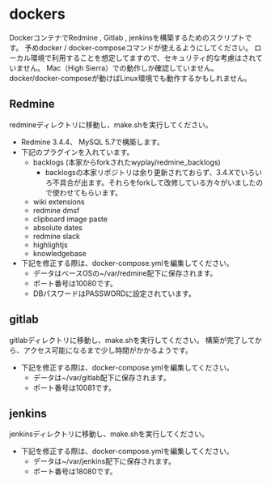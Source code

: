 # dockers

DockerコンテナでRedmine , Gitlab , jenkinsを構築するためのスクリプトです。
予めdocker / docker-composeコマンドが使えるようにしてください。
ローカル環境で利用することを想定してますので、セキュリティ的な考慮はされていません。
Mac（High Sierra）での動作しか確認していません。
docker/docker-composeが動けばLinux環境でも動作するかもしれません。

## Redmine

redmineディレクトリに移動し、make.shを実行してください。

- Redmine 3.4.4、 MySQL 5.7で構築します。
- 下記のプラグインを入れています。
  - backlogs (本家からforkされたwyplay/redmine_backlogs)
    - backlogsの本家リポジトリは余り更新されておらず、3.4.Xでいろいろ不具合が出ます。それらをforkして改修している方々がいましたので使わせてもらいます。
  - wiki extensions
  - redmine dmsf
  - clipboard image paste
  - absolute dates
  - redmine slack
  - highlightjs
  - knowledgebase
- 下記を修正する際は、docker-compose.ymlを編集してください。
  - データはベースOSの~/var/redmine配下に保存されます。
  - ポート番号は10080です。
  - DBパスワードはPASSWORDに設定されています。

## gitlab

gitlabディレクトリに移動し、make.shを実行してください。
構築が完了してから、アクセス可能になるまで少し時間がかかるようです。

- 下記を修正する際は、docker-compose.ymlを編集してください。
  - データは~/var/gitlab配下に保存されます。
  - ポート番号は10081です。

## jenkins

jenkinsディレクトリに移動し、make.shを実行してください。

- 下記を修正する際は、docker-compose.ymlを編集してください。
  - データは~/var/jenkins配下に保存されます。
  - ポート番号は18080です。


